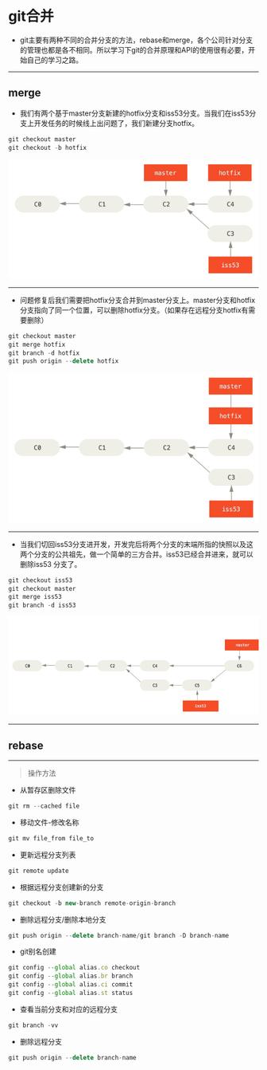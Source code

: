 # git合并

- git主要有两种不同的合并分支的方法，rebase和merge，各个公司针对分支的管理也都是各不相同。所以学习下git的合并原理和API的使用很有必要，开始自己的学习之路。
---
merge
---
- 我们有两个基于master分支新建的hotfix分支和iss53分支。当我们在iss53分支上开发任务的时候线上出问题了，我们新建分支hotfix。
```js
git checkout master
git checkout -b hotfix
```
![An image](./images/basic-branching-4.png)

---
-  问题修复后我们需要把hotfix分支合并到master分支上。master分支和hotfix分支指向了同一个位置，可以删除hotfix分支。（如果存在远程分支hotfix有需要删除）
```js
git checkout master
git merge hotfix
git branch -d hotfix
git push origin --delete hotfix
```
![An image](./images/basic-branching-5.png)

---
- 当我们切回iss53分支进开发，开发完后将两个分支的末端所指的快照以及这两个分支的公共祖先，做一个简单的三方合并。iss53已经合并进来，就可以删除iss53 分支了。
```js
git checkout iss53
git checkout master
git merge iss53
git branch -d iss53
```
![An image](./images/basic-merging-2.png)

---
rebase
- 
---
> 操作方法

- 从暂存区删除文件
```js
git rm --cached file
```
- 移动文件-修改名称
```js
git mv file_from file_to
```
- 更新远程分支列表
```js
git remote update
```
- 根据远程分支创建新的分支
```js
git checkout -b new-branch remote-origin-branch
```
- 删除远程分支/删除本地分支
```js
git push origin --delete branch-name/git branch -D branch-name
```
- git别名创建
```js
git config --global alias.co checkout
git config --global alias.br branch
git config --global alias.ci commit
git config --global alias.st status
```
- 查看当前分支和对应的远程分支
```js
git branch -vv
```
- 删除远程分支
```js
git push origin --delete branch-name
```